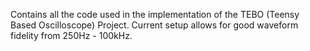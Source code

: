 Contains all the code used in the implementation of the TEBO (Teensy Based Oscilloscope) Project. Current setup allows for good waveform fidelity from 250Hz - 100kHz. 
